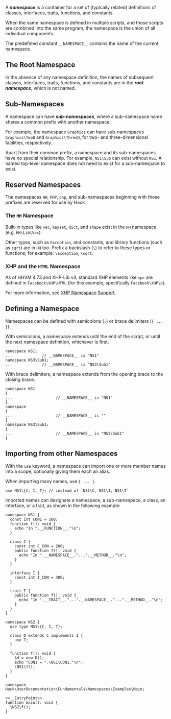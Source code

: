 A ***namespace*** is a container for a set of (typically related) definitions of classes, interfaces, traits, functions, and constants.

When the same namespace is defined in multiple scripts, and those scripts are combined into the same program, the namespace
is the union of all individual components.

The predefined constant `__NAMESPACE__` contains the name of the current namespace.

## The Root Namespace
In the absence of any namespace definition, the names of subsequent classes, interfaces, traits, functions, and constants are in
the ***root namespace***, which is not named.

## Sub-Namespaces
A namespace can have ***sub-namespaces***, where a sub-namespace name shares a common prefix with another namespace. 

For example, the namespace `Graphics` can have sub-namespaces `Graphics\TwoD` and `Graphics\ThreeD`, for two- and three-dimensional facilities,
respectively. 

Apart from their common prefix, a namespace and its sub-namespaces have no special relationship. For example, `NS1\Sub` can exist without `NS1`. A named top-level namespace does not need to exist for a sub-namespace to exist.

## Reserved Namespaces
The namespaces `HH`, `PHP`, `php`, and sub-namespaces beginning with those prefixes are reserved for use by Hack.

### The `HH` Namespace
Built-in types like `vec`, `keyset`, `dict`, and `shape` exist in the `HH` namespace (e.g. `HH\Lib\Vec`).

Other types, such as `Exception`, and constants, and library functions (such as `sqrt`) are in `HH` too. Prefix a backslash (`\`) to refer to these types or functions; for example: `\Exception`, `\sqrt`.

### XHP and the `HTML` Namespace
As of HHVM 4.73 and XHP-Lib v4, standard XHP elements like `<p>` are defined in `Facebook\XHP\HTML` (for this example, specifically `Facebook\XHP\p`).

For more information, see [XHP Namespace Support](/hack/XHP/setup#namespace-support).

## Defining a Namespace
Namespaces can be defined with semicolons (`;`) or brace delimiters (`{ ... }`).

With semicolons, a namespace extends until the end of the script, or until the next namespace definition, whichever is first.

```Hack
namespace NS1;
...				// __NAMESPACE__ is "NS1"
namespace NS3\Sub1;
...				// __NAMESPACE__ is "NS3\Sub1"
```

With brace delimiters, a namespace extends from the opening brace to the closing brace.

```Hack
namespace NS1
{
...                   // __NAMESPACE__ is "NS1"
}
namespace
{
...                   // __NAMESPACE__ is ""
}
namespace NS3\Sub1;
{
...                   // __NAMESPACE__ is "NS3\Sub1"
}
```
## Importing from other Namespaces
With the `use` keyword, a namespace can import one or more member names into a scope, optionally giving them each an alias.

When importing many names, use `{ ... }`.

```Hack
use NS1\{C, I, T}; // instead of `NS1\C, NS1\I, NS1\T`
```

Imported names can designate a namespace, a sub-namespace, a class, an interface, or a trait, as shown in the following example:

```namespaces.inc.hack no-auto-output
namespace NS1 {
  const int CON1 = 100;
  function f(): void {
    echo "In ".__FUNCTION__."\n";
  }

  class C {
    const int C_CON = 200;
    public function f(): void {
      echo "In ".__NAMESPACE__."...".__METHOD__."\n";
    }
  }

  interface I {
    const int I_CON = 300;
  }

  trait T {
    public function f(): void {
      echo "In ".__TRAIT__."...".__NAMESPACE__."...".__METHOD__."\n";
    }
  }
}

namespace NS2 {
  use type NS1\{C, I, T};

  class D extends C implements I {
    use T;
  }

  function f(): void {
    $d = new D();
    echo "CON1 = ".\NS1\CON1."\n";
    \NS1\f();
  }
}
```

```using-namespaces.hack
namespace Hack\UserDocumentation\Fundamentals\Namespaces\Examples\Main;

<<__EntryPoint>>
function main(): void {
  \NS2\f();
}
```